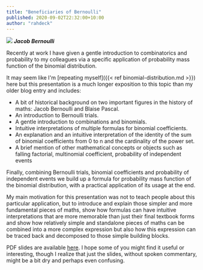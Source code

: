```yaml
---
title: "Beneficiaries of Bernoulli"
published: 2020-09-02T22:32:00+10:00
author: "rahdeck"
---
```

[![](/images/thumbnails/bernoulli.jpg)](/images/bernoulli.jpg)
***Jacob Bernoulli***

Recently at work I have given a gentle introduction to combinatorics and probability to my colleagues via a specific application of probability mass function of the binomial distribution.

It may seem like I'm [repeating myself]({{< ref binomial-distribution.md >}}) here but this presentation is a much longer exposition to this topic than my older blog entry and includes:

- A bit of historical background on two important figures in the history of maths: Jacob Bernoulli and Blaise Pascal.
- An introduction to Bernoulli trials.
- A gentle introduction to combinations and binomials.
- Intuitive interpretations of multiple formulas for binomial coefficients.
- An explanation and an intuitive interpretation of the identity of the sum of binomial coefficients from 0 to n and the cardinality of the power set.
- A brief mention of other mathematical concepts or objects such as falling factorial, multinomial coefficient, probability of independent events

Finally, combining Bernoulli trials, binomial coefficients and probability of independent events we build up a formula for probability mass function of the binomial distribution, with a practical application of its usage at the end.

My main motivation for this presentation was not to teach people about this particular application, but to introduce and explain those simpler and more fundamental pieces of maths, show how formulas can have intuitive interpretations that are more memorable than just their final textbook forms and show how relatively simple and standalone pieces of maths can be combined into a more complex expression but also how this expression can be traced back and decomposed to those simple building blocks.

PDF slides are available [here](/docs/Beneficiaries_of_Bernoulli.pdf). I hope some of you might find it useful or interesting, though I realize that just the slides, without spoken commentary, might be a bit dry and perhaps even confusing.
